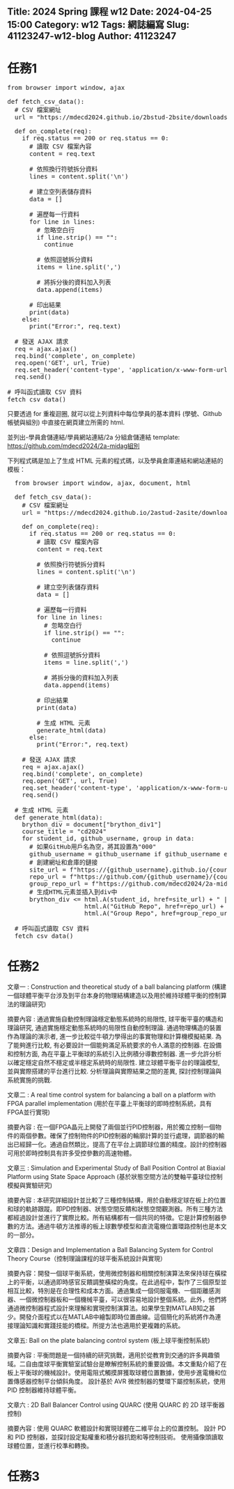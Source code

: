 Title: 2024 Spring 課程 w12
Date: 2024-04-25 15:00
Category: w12
Tags: 網誌編寫
Slug: 41123247-w12-blog
Author: 41123247
---



<!-- PELICAN_END_SUMMARY -->

# 任務1
<pre class="brush: python">
from browser import window, ajax
   
def fetch_csv_data():
  # CSV 檔案網址
  url = "https://mdecd2024.github.io/2bstud-2bsite/downloads/2b.txt"
   
  def on_complete(req):
    if req.status == 200 or req.status == 0:
      # 讀取 CSV 檔案內容
      content = req.text
   
      # 依照換行符號拆分資料
      lines = content.split('\n')
   
      # 建立空列表儲存資料
      data = []
   
      # 遍歷每一行資料
      for line in lines:
        # 忽略空白行
        if line.strip() == "":
          continue
   
        # 依照逗號拆分資料
        items = line.split(',')
   
        # 將拆分後的資料加入列表
        data.append(items)
   
      # 印出結果
      print(data)
    else:
      print("Error:", req.text)
   
  # 發送 AJAX 請求
  req = ajax.ajax()
  req.bind('complete', on_complete)
  req.open('GET', url, True)
  req.set_header('content-type', 'application/x-www-form-urlencoded')
  req.send()
   
# 呼叫函式讀取 CSV 資料
fetch_csv_data()
</pre>
只要透過 for 重複迴圈, 就可以從上列資料中每位學員的基本資料 (學號、Github 帳號與組別) 中直接在網頁建立所需的 html.

並列出-學員倉儲連結/學員網站連結/2a 分組倉儲連結 template: https://github.com/mdecd2024/2a-midag組別

下列程式碼是加上了生成 HTML 元素的程式碼，以及學員倉庫連結和網站連結的模板：
<pre class="brush: python">
  from browser import window, ajax, document, html

  def fetch_csv_data():
    # CSV 檔案網址
    url = "https://mdecd2024.github.io/2astud-2asite/downloads/2a.txt"

    def on_complete(req):
      if req.status == 200 or req.status == 0:
        # 讀取 CSV 檔案內容
        content = req.text

        # 依照換行符號拆分資料
        lines = content.split('\n')

        # 建立空列表儲存資料
        data = []

        # 遍歷每一行資料
        for line in lines:
          # 忽略空白行
          if line.strip() == "":
            continue

          # 依照逗號拆分資料
          items = line.split(',')

          # 將拆分後的資料加入列表
          data.append(items)

        # 印出結果
        print(data)

        # 生成 HTML 元素
        generate_html(data)
      else:
        print("Error:", req.text)

    # 發送 AJAX 請求
    req = ajax.ajax()
    req.bind('complete', on_complete)
    req.open('GET', url, True)
    req.set_header('content-type', 'application/x-www-form-urlencoded')
    req.send()

  # 生成 HTML 元素
  def generate_html(data):
    brython_div = document["brython_div1"]
    course_title = "cd2024"
    for student_id, github_username, group in data:
      # 如果GitHub用戶名為空，將其設置為"000"
      github_username = github_username if github_username else "000"
      # 創建網址和倉庫的鏈接
      site_url = f"https://{github_username}.github.io/{course_title}"
      repo_url = f"https://github.com/{github_username}/{course_title}"
      group_repo_url = f"https://github.com/mdecd2024/2a-midag{group}"
      # 生成HTML元素並插入到div中
      brython_div <= html.A(student_id, href=site_url) + " | " + \
                     html.A("GitHub Repo", href=repo_url) + " | " + \
                     html.A("Group Repo", href=group_repo_url) + html.BR()

  # 呼叫函式讀取 CSV 資料
  fetch_csv_data()
</pre>
# 任務2
文章一 : Construction and theoretical study of a ball balancing platform (構建一個球體平衡平台涉及到平台本身的物理結構建造以及用於維持球體平衡的控制算法的理論研究)

摘要內容 : 通過實施自動控制理論穩定動態系統時的局限性, 球平衡平臺的構造和理論研究, 通過實施穩定動態系統時的局限性自動控制理論. 通過物理構造的裝置作為理論的演示者, 進一步比較從牛頓力學得出的事實物理和計算機模擬結果. 為了能夠進行比較, 有必要設計一個能夠滿足系統要求的令人滿意的控制器. 在設備和控制方面, 為在平臺上平衡球的系統引入比例積分導數控制器. 進一步允許分析以確定穩定自然不穩定或半穩定系統時的局限性. 建立球體平衡平台的理論模型, 並與實際搭建的平台進行比較. 分析理論與實際結果之間的差異, 探討控制理論與系統實施的挑戰.

文章二 : A real time control system for balancing a ball on a platform with FPGA parallel implementation (用於在平臺上平衡球的即時控制系統，具有FPGA並行實現)

摘要內容 : 在一個FPGA晶元上開發了兩個並行PID控制器，用於獨立控制一個物件的兩個參數。確保了控制物件的PID控制器的輪廓計算的並行處理，調節器的輸出已經歸一化。通過自然類比，提高了在平台上調節球位置的精度。設計的控制器可用於即時控制具有許多受控參數的高速物體。

文章三 : Simulation and Experimental Study of Ball Position Control at Biaxial Platform using State Space Approach (基於狀態空間方法的雙軸平臺球位控制模擬與實驗研究)

摘要內容 : 本研究詳細設計並比較了三種控制結構，用於自動穩定球在板上的位置和球的軌跡跟蹤。即PD控制器、狀態空間反饋和狀態空間觀測器。所有三種方法都經過設計並進行了實際比較。所有結構都有一個共同的特徵。它是計算控制器參數的方法。通過牛頓方法推導的板上球數學模型和直流電機位置環路控制也是本文的一部分。

文章四：Design and Implementation a Ball Balancing System for Control Theory Course（控制理論課程的球平衡系統設計與實現）

摘要內容：開發一個球平衡系統，使用微控制器和相關控制演算法來保持球在橫樑上的平衡，以通過即時感官反饋調整橫樑的角度。在此過程中，製作了三個原型並相互比較，特別是在合理性和成本方面。通過集成一個伺服電機、一個距離感測器、一個微控制器板和一個機械平臺，可以很容易地設計整個系統。此外，他們將通過微控制器程式設計來理解和實現控制演算法。如果學生對MATLAB知之甚少。開發介面程式以在MATLAB中繪製即時位置曲線。這個簡化的系統將作為連接理論知識和實踐技能的橋樑。所提方法也適用於更複雜的系統。

文章五: Ball on the plate balancing control system (板上球平衡控制系統)

摘要內容 : 平衡問題是一個持續的研究挑戰，適用於從教育到交通的許多興趣領域。二自由度球平衡實驗室試驗台是瞭解控制系統的重要設備。本文重點介紹了在板上平衡球的機械設計。使用電阻式觸摸屏獲取球體位置數據，使用步進電機和位置傳感器控制平台傾斜角度。 設計基於 AVR 微控制器的雙環下屬控制系統，使用 PID 控制器維持球體平衡。

文章六 : 2D Ball Balancer Control using QUARC (使用 QUARC 的 2D 球平衡器控制)

摘要內容 : 使用 QUARC 軟體設計和實現球體在二維平台上的位置控制。 設計 PD 和 PID 控制器，並探討設定點權重和積分器抗飽和等控制技術。 使用攝像頭讀取球體位置，並進行校準和轉換。
# 任務3
